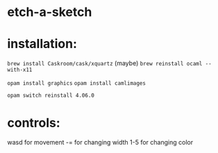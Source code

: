 # etch-a-sketch

# installation:

`brew install Caskroom/cask/xquartz`
(maybe) `brew reinstall ocaml --with-x11`


`opam install graphics`
`opam install camlimages`

`opam switch reinstall 4.06.0`

# controls:
wasd for movement
-= for changing width
1-5 for changing color
